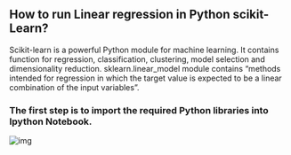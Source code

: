 ## How to run Linear regression in Python scikit-Learn?


Scikit-learn is a powerful Python module for machine learning. It contains function for regression, classification, clustering, model selection and dimensionality reduction. 
sklearn.linear_model module contains “methods intended for regression in which the target value is expected to be a linear combination of the input variables”.


### The first step is to import the required Python libraries into Ipython Notebook.
![img](https://bigdata-madesimple.com/wp-content/uploads/2016/04/Explore-1.png)
